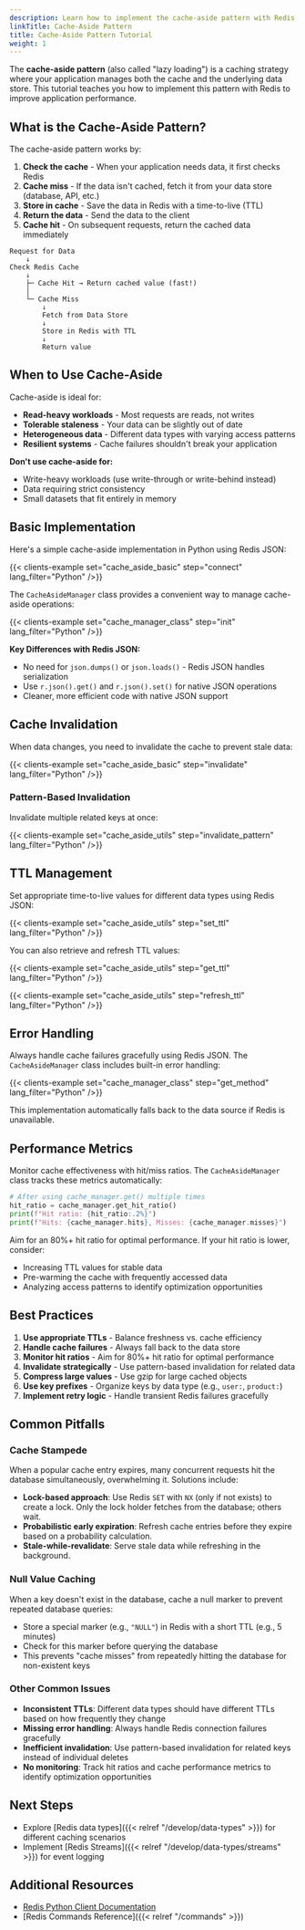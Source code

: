 ```yaml
---
description: Learn how to implement the cache-aside pattern with Redis for improved application performance
linkTitle: Cache-Aside Pattern
title: Cache-Aside Pattern Tutorial
weight: 1
---
```


The **cache-aside pattern** (also called "lazy loading") is a caching strategy where your application manages both the cache and the underlying data store. This tutorial teaches you how to implement this pattern with Redis to improve application performance.

## What is the Cache-Aside Pattern?

The cache-aside pattern works by:

1. **Check the cache** - When your application needs data, it first checks Redis
2. **Cache miss** - If the data isn't cached, fetch it from your data store (database, API, etc.)
3. **Store in cache** - Save the data in Redis with a time-to-live (TTL)
4. **Return the data** - Send the data to the client
5. **Cache hit** - On subsequent requests, return the cached data immediately

```
Request for Data
    ↓
Check Redis Cache
    ↓
    ├─ Cache Hit → Return cached value (fast!)
    │
    └─ Cache Miss
        ↓
        Fetch from Data Store
        ↓
        Store in Redis with TTL
        ↓
        Return value
```

## When to Use Cache-Aside

Cache-aside is ideal for:

- **Read-heavy workloads** - Most requests are reads, not writes
- **Tolerable staleness** - Your data can be slightly out of date
- **Heterogeneous data** - Different data types with varying access patterns
- **Resilient systems** - Cache failures shouldn't break your application

**Don't use cache-aside for:**
- Write-heavy workloads (use write-through or write-behind instead)
- Data requiring strict consistency
- Small datasets that fit entirely in memory

## Basic Implementation

Here's a simple cache-aside implementation in Python using Redis JSON:

{{< clients-example set="cache_aside_basic" step="connect" lang_filter="Python" />}}

The `CacheAsideManager` class provides a convenient way to manage cache-aside operations:

{{< clients-example set="cache_manager_class" step="init" lang_filter="Python" />}}

**Key Differences with Redis JSON:**
- No need for `json.dumps()` or `json.loads()` - Redis JSON handles serialization
- Use `r.json().get()` and `r.json().set()` for native JSON operations
- Cleaner, more efficient code with native JSON support

## Cache Invalidation

When data changes, you need to invalidate the cache to prevent stale data:

{{< clients-example set="cache_aside_basic" step="invalidate" lang_filter="Python" />}}

### Pattern-Based Invalidation

Invalidate multiple related keys at once:

{{< clients-example set="cache_aside_utils" step="invalidate_pattern" lang_filter="Python" />}}

## TTL Management

Set appropriate time-to-live values for different data types using Redis JSON:

{{< clients-example set="cache_aside_utils" step="set_ttl" lang_filter="Python" />}}

You can also retrieve and refresh TTL values:

{{< clients-example set="cache_aside_utils" step="get_ttl" lang_filter="Python" />}}

{{< clients-example set="cache_aside_utils" step="refresh_ttl" lang_filter="Python" />}}

## Error Handling

Always handle cache failures gracefully using Redis JSON. The `CacheAsideManager` class includes built-in error handling:

{{< clients-example set="cache_manager_class" step="get_method" lang_filter="Python" />}}

This implementation automatically falls back to the data source if Redis is unavailable.

## Performance Metrics

Monitor cache effectiveness with hit/miss ratios. The `CacheAsideManager` class tracks these metrics automatically:

```python
# After using cache_manager.get() multiple times
hit_ratio = cache_manager.get_hit_ratio()
print(f"Hit ratio: {hit_ratio:.2%}")
print(f"Hits: {cache_manager.hits}, Misses: {cache_manager.misses}")
```

Aim for an 80%+ hit ratio for optimal performance. If your hit ratio is lower, consider:
- Increasing TTL values for stable data
- Pre-warming the cache with frequently accessed data
- Analyzing access patterns to identify optimization opportunities

## Best Practices

1. **Use appropriate TTLs** - Balance freshness vs. cache efficiency
2. **Handle cache failures** - Always fall back to the data store
3. **Monitor hit ratios** - Aim for 80%+ hit ratio for optimal performance
4. **Invalidate strategically** - Use pattern-based invalidation for related data
5. **Compress large values** - Use gzip for large cached objects
6. **Use key prefixes** - Organize keys by data type (e.g., `user:`, `product:`)
7. **Implement retry logic** - Handle transient Redis failures gracefully

## Common Pitfalls

### Cache Stampede
When a popular cache entry expires, many concurrent requests hit the database simultaneously, overwhelming it. Solutions include:

- **Lock-based approach**: Use Redis `SET` with `NX` (only if not exists) to create a lock. Only the lock holder fetches from the database; others wait.
- **Probabilistic early expiration**: Refresh cache entries before they expire based on a probability calculation.
- **Stale-while-revalidate**: Serve stale data while refreshing in the background.

### Null Value Caching
When a key doesn't exist in the database, cache a null marker to prevent repeated database queries:

- Store a special marker (e.g., `"NULL"`) in Redis with a short TTL (e.g., 5 minutes)
- Check for this marker before querying the database
- This prevents "cache misses" from repeatedly hitting the database for non-existent keys

### Other Common Issues

- **Inconsistent TTLs**: Different data types should have different TTLs based on how frequently they change
- **Missing error handling**: Always handle Redis connection failures gracefully
- **Inefficient invalidation**: Use pattern-based invalidation for related keys instead of individual deletes
- **No monitoring**: Track hit ratios and cache performance metrics to identify optimization opportunities

## Next Steps

- Explore [Redis data types]({{< relref "/develop/data-types" >}}) for different caching scenarios
- Implement [Redis Streams]({{< relref "/develop/data-types/streams" >}}) for event logging

## Additional Resources

- [Redis Python Client Documentation](https://redis-py.readthedocs.io/)
- [Redis Commands Reference]({{< relref "/commands" >}})
